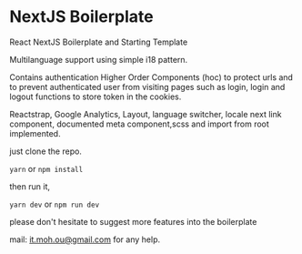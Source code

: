 # NextJS Boilerplate

React NextJS Boilerplate and Starting Template

Multilanguage support using simple i18 pattern.

Contains authentication Higher Order Components (hoc)
to protect urls and to prevent authenticated user from visiting pages such as login,
login and logout functions to store token in the cookies.

Reactstrap, Google Analytics, Layout, language switcher, locale next link component,
documented meta component,scss and import from root implemented.

just clone the repo.

``` yarn ```
or 
``` npm install ```

then run it,

``` yarn dev ```
or
``` npm run dev ```

please don't hesitate to suggest more features into the boilerplate

mail: it.moh.ou@gmail.com for any help.


